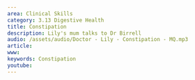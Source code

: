 ```yaml
---
area: Clinical Skills
category: 3.13 Digestive Health
title: Constipation
description: Lily's mum talks to Dr Birrell
audio: /assets/audio/Doctor - Lily - Constipation - MQ.mp3
article: 
www: 
keywords: Constipation
youtube:
--- 
```


